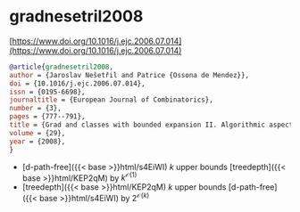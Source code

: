 # gradnesetril2008

[https://www.doi.org/10.1016/j.ejc.2006.07.014](https://www.doi.org/10.1016/j.ejc.2006.07.014)

```bibtex
@article{gradnesetril2008,
author = {Jaroslav Nešetřil and Patrice {Ossona de Mendez}},
doi = {10.1016/j.ejc.2006.07.014},
issn = {0195-6698},
journaltitle = {European Journal of Combinatorics},
number = {3},
pages = {777--791},
title = {Grad and classes with bounded expansion II. Algorithmic aspects},
volume = {29},
year = {2008},
}
```
* [d-path-free]({{< base >}}html/s4EiWI) $k$ upper bounds [treedepth]({{< base >}}html/KEP2qM) by $k^{\mathcal O(1)}$
* [treedepth]({{< base >}}html/KEP2qM) $k$ upper bounds [d-path-free]({{< base >}}html/s4EiWI) by $2^{\mathcal O(k)}$